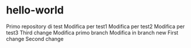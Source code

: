 # hello-world
Primo repository di test
Modifica per test1
Modifica per test2
Modifica per test3
Third change
Modifica primo branch
Modifica in branch new
First change
Second change
